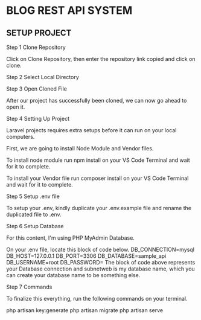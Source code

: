 # BLOG REST API SYSTEM

## SETUP PROJECT

Step 1
Clone Repository

Click on Clone Repository, then enter the repository link copied and click on clone.

Step 2
Select Local Directory

Step 3
Open Cloned File

After our project has successfully been cloned, we can now go ahead to open it.

Step 4
Setting Up Project

Laravel projects requires extra setups before it can run on your local computers.

First, we are going to install Node Module and Vendor files.

To install node module run
npm install
on your VS Code Terminal and wait for it to complete.

To install your Vendor file run
composer install
on your VS Code Terminal and wait for it to complete.

Step 5
Setup .env file

To setup your .env, kindly duplicate your .env.example file and rename the duplicated file to .env.

Step 6
Setup Database

For this content, I'm using PHP MyAdmin Database.

On your .env file, locate this block of code below.
DB_CONNECTION=mysql
DB_HOST=127.0.0.1
DB_PORT=3306
DB_DATABASE=sample_api
DB_USERNAME=root
DB_PASSWORD=
The block of code above represents your Database connection and subnetweb is my database name, which you can create your database name to be something else.

Step 7
Commands

To finalize this everything, run the following commands on your terminal.

php artisan key:generate
php artisan migrate
php artisan serve
